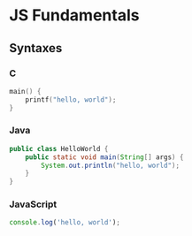 # JS Fundamentals

## Syntaxes

### C

```c
main() {
    printf("hello, world");
}
```

### Java

```java
public class HelloWorld {
    public static void main(String[] args) {
        System.out.println("hello, world");
    }
}
```

### JavaScript

```js
console.log('hello, world');
```
